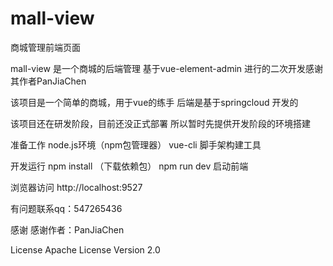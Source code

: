 # mall-view
商城管理前端页面

mall-view 是一个商城的后端管理 基于vue-element-admin 进行的二次开发感谢其作者PanJiaChen

该项目是一个简单的商城，用于vue的练手 后端是基于springcloud 开发的

该项目还在研发阶段，目前还没正式部署 所以暂时先提供开发阶段的环境搭建

准备工作
node.js环境（npm包管理器）
vue-cli 脚手架构建工具

开发运行
  npm install （下载依赖包）
  npm run dev 启动前端


浏览器访问 http://localhost:9527

有问题联系qq：547265436

感谢
感谢作者：PanJiaChen

License
Apache License Version 2.0